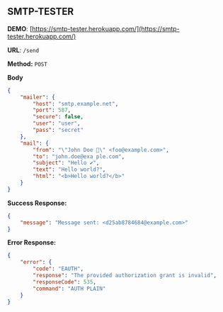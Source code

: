 **SMTP-TESTER**
----
**DEMO**: [https://smtp-tester.herokuapp.com/](https://smtp-tester.herokuapp.com/)


**URL**: `/send`

**Method:**
`POST`

**Body**

````json
{
    "mailer": {
        "host": "smtp.example.net",
        "port": 587,
        "secure": false,
        "user": "user",
        "pass": "secret"
    },
    "mail": {
        "from": "\"John Doe 👻\" <foo@example.com>",
        "to": "john.doe@exa ple.com",
        "subject": "Hello ✔",
        "text": "Hello world?",
        "html": "<b>Hello world?</b>"
    }
}
````

**Success Response:**


````json
{
    "message": "Message sent: <d25ab8784684@example.com>"
}
````
 
**Error Response:**

````json
{
    "error": {
        "code": "EAUTH",
        "response": "The provided authorization grant is invalid",
        "responseCode": 535,
        "command": "AUTH PLAIN"
    }
}
````